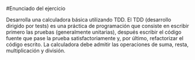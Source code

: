 #Enunciado del ejercicio

Desarrolla una calculadora básica utilizando TDD. El TDD (desarrollo dirigido por tests) es una práctica de programación que consiste en escribir primero las pruebas (generalmente unitarias), después escribir el código fuente que pase la prueba satisfactoriamente y, por último, refactorizar el código escrito. La calculadora debe admitir las operaciones de suma, resta, multiplicación y división.





